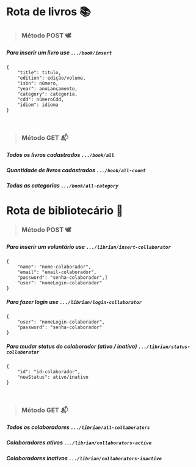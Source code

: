 #

# Rota de livros 📚

> ### Método POST 🕊️


##### Para inserir um livro use ```.../book/insert```
``` 
{
    "title": titulo,
    "edition": edição/volume,
    "isbn": número,
    "year": anoLançamento,
    "category": categoria,
    "cdd": númeroCdd,
    "idiom": idioma
}
```

<br>

> ### Método GET 📬

##### Todos os livros cadastrados ```.../book/all```
##### Quantidade de livros cadastrados ```.../book/all-count```
##### Todas as categorias ```.../book/all-category``` 

#

# Rota de bibliotecário 📖

> ### Método POST 🕊️

##### Para inserir um voluntário use ```.../librian/insert-collaborator```
```
{
    "name": "nome-colaborador",
    "email": "email-colaborador",
    "password": "senha-colaborador",]
    "user": "nomeLogin-colaborador"
}
```

##### Para fazer login use ```.../librian/login-collaborator```
```
{
    "user": "nomeLogin-colaborador",
    "password": "senha-colaborador"
}
```

##### Para mudar status do colaborador (ativo / inativo) ```.../librian/status-collaborator```
```
{
    "id": "id-colaborador",
    "newStatus": ativo/inativo
}
```

<br>

> ### Método GET 📬

##### Todos os colaboradores ```.../librian/all-collaborators```
##### Colaboradores ativos ```.../librian/collaborators-active```
##### Colaboradores inativos ```.../librian/collaborators-inactive```
